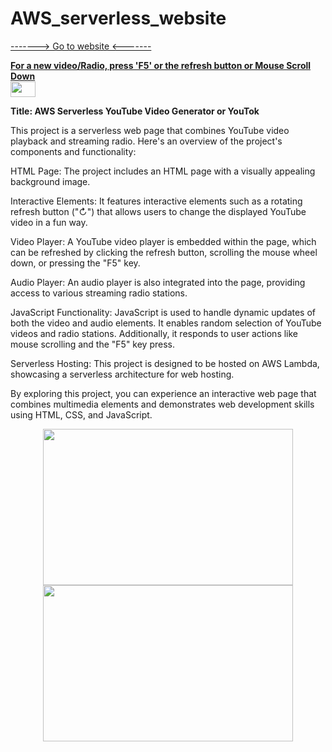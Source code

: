 # AWS_serverless_website 
[-------> Go to website <-------](https://x86yytftfh.execute-api.us-east-1.amazonaws.com/default/generateYoutubeLink)  

<ins>**For a new video/Radio, press 'F5' or the refresh button or Mouse Scroll Down**</ins>  
<img width="40" height="25" src="https://cdn.discordapp.com/attachments/359470187088576514/1152316266166616114/image-removebg-preview_3.png">

**Title: AWS Serverless YouTube Video Generator or YouTok**

This project is a serverless web page that combines YouTube video playback and streaming radio. Here's an overview of the project's components and functionality:

HTML Page: The project includes an HTML page with a visually appealing background image.

Interactive Elements: It features interactive elements such as a rotating refresh button ("↻") that allows users to change the displayed YouTube video in a fun way.

Video Player: A YouTube video player is embedded within the page, which can be refreshed by clicking the refresh button, scrolling the mouse wheel down, or pressing the "F5" key.

Audio Player: An audio player is also integrated into the page, providing access to various streaming radio stations.

JavaScript Functionality: JavaScript is used to handle dynamic updates of both the video and audio elements. It enables random selection of YouTube videos and radio stations. Additionally, it responds to user actions like mouse scrolling and the "F5" key press.

Serverless Hosting: This project is designed to be hosted on AWS Lambda, showcasing a serverless architecture for web hosting.

By exploring this project, you can experience an interactive web page that combines multimedia elements and demonstrates web development skills using HTML, CSS, and JavaScript.


<p align="center">
   <img width="400" height="250" src="https://cdn.discordapp.com/attachments/359470187088576514/1153041949444542664/image.png">
     <img width="400" height="250" src="https://cdn.discordapp.com/attachments/359470187088576514/1153075298015924264/image.png">
     </p>

